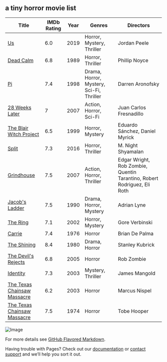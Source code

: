 ## a tiny horror movie list 



Title | IMDb Rating | Year | Genres | Directors
----- | ----------- | ---- | ------ | ----------
[Us](https://www.imdb.com/title/tt6857112) | 6.0 | 2019 | Horror, Mystery, Thriller | Jordan Peele
[Dead Calm](https://www.imdb.com/title/tt0097162/) | 6.8 | 1989 | Horror, Thriller | Phillip Noyce
[Pi](https://www.imdb.com/title/tt0138704/) | 7.4 | 1998 | Drama, Horror, Mystery, Sci-Fi, Thriller | Darren Aronofsky
[28 Weeks Later](https://www.imdb.com/title/tt0463854/) | 7 | 2007 | Action, Horror, Sci-Fi | Juan Carlos Fresnadillo
[The Blair Witch Project](https://www.imdb.com/title/tt0185937/) | 6.5 | 1999 | Horror, Mystery | Eduardo Sánchez, Daniel Myrick
[Split](https://www.imdb.com/title/tt4972582/) | 7.3 | 2016 | Horror, Thriller | M. Night Shyamalan
[Grindhouse](https://www.imdb.com/title/tt0462322/) | 7.5 | 2007 | Action, Horror, Thriller | Edgar Wright, Rob Zombie, Quentin Tarantino, Robert Rodriguez, Eli Roth
[Jacob's Ladder](https://www.imdb.com/title/tt0099871/) | 7.5 | 1990 | Drama, Horror, Mystery | Adrian Lyne
[The Ring](https://www.imdb.com/title/tt0298130/) | 7.1 | 2002 | Horror, Mystery | Gore Verbinski
[Carrie](https://www.imdb.com/title/tt0074285/) | 7.4 | 1976 | Horror | Brian De Palma
[The Shining](https://www.imdb.com/title/tt0081505/) | 8.4 | 1980 | Drama, Horror | Stanley Kubrick
[The Devil's Rejects](https://www.imdb.com/title/tt0395584/) | 6.8 | 2005 | Horror | Rob Zombie
[Identity](https://www.imdb.com/title/tt0309698/) | 7.3 | 2003 | Mystery, Thriller | James Mangold
[The Texas Chainsaw Massacre](https://www.imdb.com/title/tt0324216/) | 6.2 | 2003 | Horror | Marcus Nispel
[The Texas Chainsaw Massacre](https://www.imdb.com/title/tt0072271/) | 7.5 | 1974 | Horror | Tobe Hooper




![Image](src)

For more details see [GitHub Flavored Markdown](https://guides.github.com/features/mastering-markdown/).

Having trouble with Pages? Check out our [documentation](https://docs.github.com/categories/github-pages-basics/) or [contact support](https://github.com/contact) and we’ll help you sort it out.


